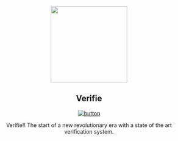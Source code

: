 <div align="center">
    <img src="https://cdn.discordapp.com/attachments/694149319959511051/702438849065910342/third.png" height="200" width="200">
    <h2>Verifie</h2> 
    
   [![button](https://cdn.discordapp.com/attachments/694149319959511051/702437715936936017/Group_1.png)](https://discordapp.com/oauth2/authorize?client_id=700970111007457291&permissions=4701493289&scope=bot)
 
 <p>Verifie!! The start of a new revolutionary era with a state of the art verification system. </p>
 
</div>
